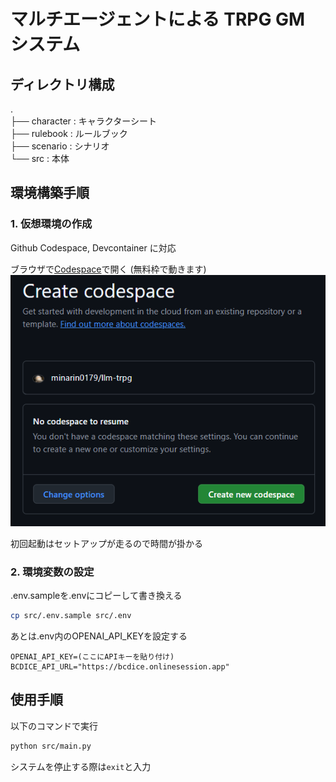 # マルチエージェントによる TRPG GM システム



## ディレクトリ構成
.  
├── character : キャラクターシート  
├── rulebook : ルールブック  
├── scenario : シナリオ  
└── src : 本体  

## 環境構築手順
### 1. 仮想環境の作成
Github Codespace, Devcontainer に対応


ブラウザで[Codespace](https://github.com/codespaces/new/minarin0179/llm-trpg?quickstart=1)で開く (無料枠で動きます) 
![alt text](images/codespace.png)

初回起動はセットアップが走るので時間が掛かる

### 2. 環境変数の設定
.env.sampleを.envにコピーして書き換える  
```bash
cp src/.env.sample src/.env
```  

あとは.env内のOPENAI_API_KEYを設定する
```
OPENAI_API_KEY=(ここにAPIキーを貼り付け)
BCDICE_API_URL="https://bcdice.onlinesession.app"
```

## 使用手順
以下のコマンドで実行
```bash
python src/main.py 
```
システムを停止する際は`exit`と入力
